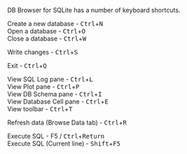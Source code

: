 DB Browser for SQLite has a number of keyboard shortcuts.  

Create a new database - <kbd>Ctrl</kbd>+<kbd>N</kbd>  
Open a database - <kbd>Ctrl</kbd>+<kbd>O</kbd>  
Close a database - <kbd>Ctrl</kbd>+<kbd>W</kbd>

Write changes - <kbd>Ctrl</kbd>+<kbd>S</kbd>

Exit - <kbd>Ctrl</kbd>+<kbd>Q</kbd>

View SQL Log pane - <kbd>Ctrl</kbd>+<kbd>L</kbd>  
View Plot pane - <kbd>Ctrl</kbd>+<kbd>P</kbd>  
View DB Schema pane - <kbd>Ctrl</kbd>+<kbd>I</kbd>  
View Database Cell pane - <kbd>Ctrl</kbd>+<kbd>E</kbd>  
View toolbar - <kbd>Ctrl</kbd>+<kbd>T</kbd>

Refresh data (Browse Data tab) - <kbd>Ctrl</kbd>+<kbd>R</kbd>

Execute SQL - F5 / <kbd>Ctrl</kbd>+<kbd>Return</kbd>  
Execute SQL (Current line) - <kbd>Shift</kbd>+<kbd>F5</kbd>